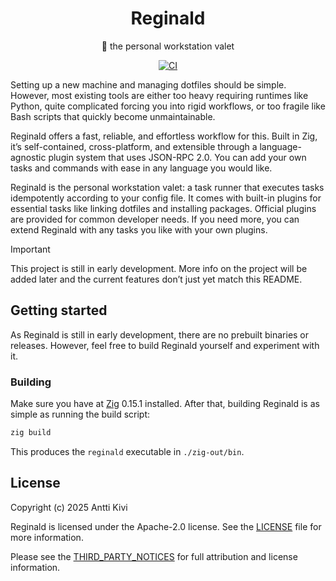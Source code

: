 <h1 align="center">Reginald</h1>

<div align="center">

👔 the personal workstation valet

[![CI](https://github.com/anttikivi/reginald/actions/workflows/ci.yml/badge.svg)](https://github.com/anttikivi/reginald/actions/workflows/ci.yml)

</div>

Setting up a new machine and managing dotfiles should be simple. However, most
existing tools are either too heavy requiring runtimes like Python, quite
complicated forcing you into rigid workflows, or too fragile like Bash scripts
that quickly become unmaintainable.

Reginald offers a fast, reliable, and effortless workflow for this. Built in
Zig, it’s self-contained, cross-platform, and extensible through a
language-agnostic plugin system that uses JSON-RPC 2.0. You can add your own
tasks and commands with ease in any language you would like.

Reginald is the personal workstation valet: a task runner that executes tasks
idempotently according to your config file. It comes with built-in plugins for
essential tasks like linking dotfiles and installing packages. Official plugins
are provided for common developer needs. If you need more, you can extend
Reginald with any tasks you like with your own plugins.

<!-- prettier-ignore-start -->
> [!IMPORTANT]
> This project is still in early development. More info on the project will be
> added later and the current features don’t just yet match this README.
<!-- prettier-ignore-end -->

## Getting started

As Reginald is still in early development, there are no prebuilt binaries or
releases. However, feel free to build Reginald yourself and experiment with it.

### Building

Make sure you have at [Zig](https://ziglang.org/) 0.15.1 installed. After that,
building Reginald is as simple as running the build script:

```sh
zig build
```

This produces the `reginald` executable in `./zig-out/bin`.

## License

Copyright (c) 2025 Antti Kivi

Reginald is licensed under the Apache-2.0 license. See the [LICENSE](LICENSE)
file for more information.

Please see the [THIRD_PARTY_NOTICES](THIRD_PARTY_NOTICES) for full attribution
and license information.

